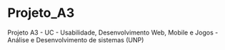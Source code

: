 # Projeto_A3
 Projeto A3 - UC - Usabilidade, Desenvolvimento Web, Mobile e Jogos - Análise e Desenvolvimento de sistemas (UNP)
